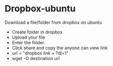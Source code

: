 # Dropbox-ubuntu
Download a file/folder from dropbox on ubuntu

* Create folder in dropbox
* Upload your file 
* Enter the folder.
* Click share and copy the anyone can view link
* url = "dropbox link + ?dl=1"
* wget -O destination url
